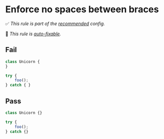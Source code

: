 # Enforce no spaces between braces

<!-- Do not manually modify RULE_NOTICE part. Run: `npm run generate-rule-notices` -->
<!-- RULE_NOTICE -->
✅ *This rule is part of the [recommended](https://github.com/sindresorhus/eslint-plugin-unicorn#recommended-config) config.*

🔧 *This rule is [auto-fixable](https://eslint.org/docs/user-guide/command-line-interface#fixing-problems).*
<!-- /RULE_NOTICE -->

## Fail

```js
class Unicorn {
}
```

```js
try {
	foo();
} catch { }
```

## Pass

```js
class Unicorn {}
```

```js
try {
	foo();
} catch {}
```
